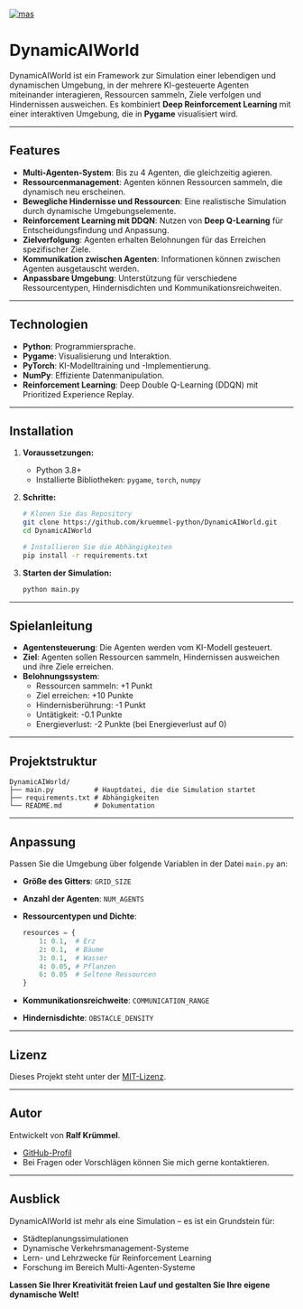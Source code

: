 [![mas](https://ciphercore.de/mas.svg)](https://github.com/kruemmel-python/DynamicAIWorld/tree/main)


# DynamicAIWorld

DynamicAIWorld ist ein Framework zur Simulation einer lebendigen und dynamischen Umgebung, in der mehrere KI-gesteuerte Agenten miteinander interagieren, Ressourcen sammeln, Ziele verfolgen und Hindernissen ausweichen. Es kombiniert **Deep Reinforcement Learning** mit einer interaktiven Umgebung, die in **Pygame** visualisiert wird.

---

## Features

- **Multi-Agenten-System**: Bis zu 4 Agenten, die gleichzeitig agieren.
- **Ressourcenmanagement**: Agenten können Ressourcen sammeln, die dynamisch neu erscheinen.
- **Bewegliche Hindernisse und Ressourcen**: Eine realistische Simulation durch dynamische Umgebungselemente.
- **Reinforcement Learning mit DDQN**: Nutzen von **Deep Q-Learning** für Entscheidungsfindung und Anpassung.
- **Zielverfolgung**: Agenten erhalten Belohnungen für das Erreichen spezifischer Ziele.
- **Kommunikation zwischen Agenten**: Informationen können zwischen Agenten ausgetauscht werden.
- **Anpassbare Umgebung**: Unterstützung für verschiedene Ressourcentypen, Hindernisdichten und Kommunikationsreichweiten.

---

## Technologien

- **Python**: Programmiersprache.
- **Pygame**: Visualisierung und Interaktion.
- **PyTorch**: KI-Modelltraining und -Implementierung.
- **NumPy**: Effiziente Datenmanipulation.
- **Reinforcement Learning**: Deep Double Q-Learning (DDQN) mit Prioritized Experience Replay.

---

## Installation

1. **Voraussetzungen:**
   - Python 3.8+
   - Installierte Bibliotheken: `pygame`, `torch`, `numpy`

2. **Schritte:**
   ```bash
   # Klonen Sie das Repository
   git clone https://github.com/kruemmel-python/DynamicAIWorld.git
   cd DynamicAIWorld

   # Installieren Sie die Abhängigkeiten
   pip install -r requirements.txt
   ```

3. **Starten der Simulation:**
   ```bash
   python main.py
   ```

---

## Spielanleitung

- **Agentensteuerung**: Die Agenten werden vom KI-Modell gesteuert.
- **Ziel**: Agenten sollen Ressourcen sammeln, Hindernissen ausweichen und ihre Ziele erreichen.
- **Belohnungssystem**:
  - Ressourcen sammeln: +1 Punkt
  - Ziel erreichen: +10 Punkte
  - Hindernisberührung: -1 Punkt
  - Untätigkeit: -0.1 Punkte
  - Energieverlust: -2 Punkte (bei Energieverlust auf 0)

---

## Projektstruktur

```
DynamicAIWorld/
├── main.py          # Hauptdatei, die die Simulation startet
├── requirements.txt # Abhängigkeiten
└── README.md        # Dokumentation
```

---

## Anpassung

Passen Sie die Umgebung über folgende Variablen in der Datei `main.py` an:

- **Größe des Gitters**: `GRID_SIZE`
- **Anzahl der Agenten**: `NUM_AGENTS`
- **Ressourcentypen und Dichte**:
  ```python
  resources = {
      1: 0.1,  # Erz
      2: 0.1,  # Bäume
      3: 0.1,  # Wasser
      4: 0.05, # Pflanzen
      6: 0.05  # Seltene Ressourcen
  }
  ```

- **Kommunikationsreichweite**: `COMMUNICATION_RANGE`
- **Hindernisdichte**: `OBSTACLE_DENSITY`

---

## Lizenz

Dieses Projekt steht unter der [MIT-Lizenz](LICENSE).

---

## Autor

Entwickelt von **Ralf Krümmel**.

- [GitHub-Profil](https://github.com/kruemmel-python)
- Bei Fragen oder Vorschlägen können Sie mich gerne kontaktieren.

---

## Ausblick

DynamicAIWorld ist mehr als eine Simulation – es ist ein Grundstein für:

- Städteplanungssimulationen
- Dynamische Verkehrsmanagement-Systeme
- Lern- und Lehrzwecke für Reinforcement Learning
- Forschung im Bereich Multi-Agenten-Systeme

**Lassen Sie Ihrer Kreativität freien Lauf und gestalten Sie Ihre eigene dynamische Welt!**

